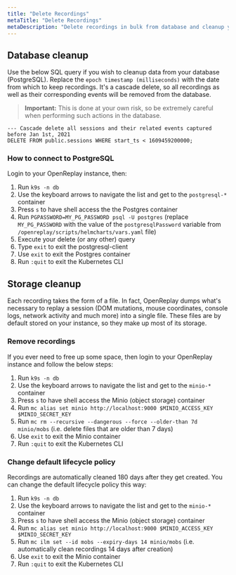 ```yaml
---
title: "Delete Recordings"
metaTitle: "Delete Recordings"
metaDescription: "Delete recordings in bulk from database and cleanup your storage."
---
```


## Database cleanup

Use the below SQL query if you wish to cleanup data from your database (PostgreSQL). Replace the `epoch timestamp (milliseconds)` with the date from which to keep recordings. It's a cascade delete, so all recordings as well as their corresponding events will be removed from the database.

> **Important:** This is done at your own risk, so be extremely careful when performing such actions in the database.

```plsql
--- Cascade delete all sessions and their related events captured before Jan 1st, 2021
DELETE FROM public.sessions WHERE start_ts < 1609459200000;
```

### How to connect to PostgreSQL

Login to your OpenReplay instance, then:

1. Run `k9s -n db`
2. Use the keyboard arrows to navigate the list and get to the `postgresql-*` container
3. Press `s` to have shell access the the Postgres container
4. Run `PGPASSWORD=MY_PG_PASSWORD psql -U postgres` (replace `MY_PG_PASSWORD` with the value of the `postgresqlPassword` variable from `/openreplay/scripts/helmcharts/vars.yaml` file)
5. Execute your delete (or any other) query
6. Type `exit` to exit the postgresql-client
7. Use `exit` to exit the Postgres container
8. Run `:quit` to exit the Kubernetes CLI


## Storage cleanup

Each recording takes the form of a file. In fact, OpenReplay dumps what's necessary to replay a session (DOM mutations, mouse coordinates, console logs, network activity and much more) into a single file. These files are by default stored on your instance, so they make up most of its storage. 

### Remove recordings

If you ever need to free up some space, then login to your OpenReplay instance and follow the below steps:

1. Run `k9s -n db`
2. Use the keyboard arrows to navigate the list and get to the `minio-*` container
3. Press `s` to have shell access the Minio (object storage) container
4. Run `mc alias set minio http://localhost:9000 $MINIO_ACCESS_KEY $MINIO_SECRET_KEY`
5. Run `mc rm --recursive --dangerous --force --older-than 7d minio/mobs` (i.e. delete files that are older than 7 days)
6. Use `exit` to exit the Minio container
7. Run `:quit` to exit the Kubernetes CLI
   
### Change default lifecycle policy

Recordings are automatically cleaned 180 days after they get created. You can change the default lifecycle policy this way:

1. Run `k9s -n db`
2. Use the keyboard arrows to navigate the list and get to the `minio-*` container
3. Press `s` to have shell access the Minio (object storage) container
4. Run `mc alias set minio http://localhost:9000 $MINIO_ACCESS_KEY $MINIO_SECRET_KEY`
5. Run `mc ilm set --id mobs --expiry-days 14 minio/mobs` (i.e. automatically clean recordings 14 days after creation)
6. Use `exit` to exit the Minio container
7. Run `:quit` to exit the Kubernetes CLI
